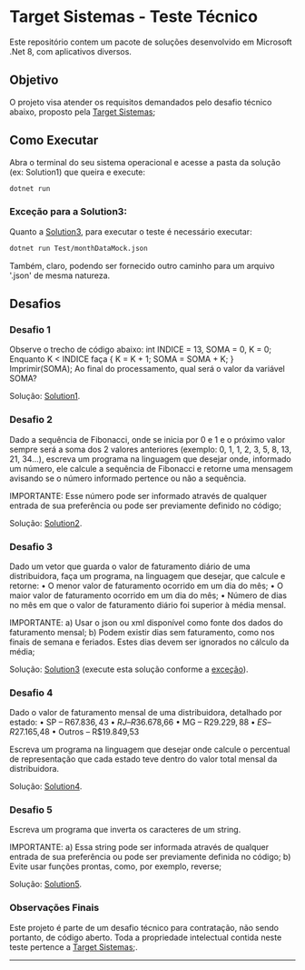 
# Target Sistemas - Teste Técnico

Este repositório contem um pacote de soluções desenvolvido em Microsoft .Net 8, com aplicativos diversos.

## Objetivo

O projeto visa atender os requisitos demandados pelo desafio técnico abaixo, proposto pela [Target Sistemas](https://targetsistemas.com.br/);

## Como Executar

Abra o terminal do seu sistema operacional e acesse a pasta da solução (ex: Solution1) que queira e execute: 
```sh
dotnet run
```` 
### Exceção para a Solution3:

Quanto a [Solution3](Solution3), para executar o teste é necessário executar:
```sh
dotnet run Test/monthDataMock.json
```` 
Também, claro, podendo ser fornecido outro caminho para um arquivo '.json' de mesma natureza.

## Desafios

### Desafio 1

Observe o trecho de código abaixo: int INDICE = 13, SOMA = 0, K = 0;
Enquanto K < INDICE faça { K = K + 1; SOMA = SOMA + K; }
Imprimir(SOMA);
Ao final do processamento, qual será o valor da variável SOMA?

Solução: [Solution1](Solution1).

### Desafio 2

Dado a sequência de Fibonacci, onde se inicia por 0 e 1 e o próximo valor sempre será a soma dos 2 valores anteriores (exemplo: 0, 1, 1, 2, 3, 5, 8, 13, 21, 34...), escreva um programa na linguagem que desejar onde, informado um número, ele calcule a sequência de Fibonacci e retorne uma mensagem avisando se o número informado pertence ou não a sequência.

IMPORTANTE: Esse número pode ser informado através de qualquer entrada de sua preferência ou pode ser previamente definido no código;

Solução: [Solution2](Solution2).

### Desafio 3

Dado um vetor que guarda o valor de faturamento diário de uma distribuidora, faça um programa, na linguagem que desejar, que calcule e retorne:
• O menor valor de faturamento ocorrido em um dia do mês;
• O maior valor de faturamento ocorrido em um dia do mês;
• Número de dias no mês em que o valor de faturamento diário foi superior à média mensal.

IMPORTANTE:
a) Usar o json ou xml disponível como fonte dos dados do faturamento mensal;
b) Podem existir dias sem faturamento, como nos finais de semana e feriados. Estes dias devem ser ignorados no cálculo da média;

Solução: [Solution3](Solution3) (execute esta solução conforme a [exceção](#exceção-para-a-solution3)).

### Desafio 4

Dado o valor de faturamento mensal de uma distribuidora, detalhado por estado:
• SP – R$67.836,43
• RJ – R$36.678,66
• MG – R$29.229,88
• ES – R$27.165,48
• Outros – R$19.849,53

Escreva um programa na linguagem que desejar onde calcule o percentual de representação que cada estado teve dentro do valor total mensal da distribuidora.  

Solução: [Solution4](Solution4).

### Desafio 5

Escreva um programa que inverta os caracteres de um string.

IMPORTANTE:
a) Essa string pode ser informada através de qualquer entrada de sua preferência ou pode ser previamente definida no código;
b) Evite usar funções prontas, como, por exemplo, reverse;

Solução: [Solution5](Solution5).

### Observações Finais
Este projeto é parte de um desafio técnico para contratação, não sendo portanto, de código aberto. Toda a propriedade intelectual contida neste teste pertence a [Target Sistemas](https://targetsistemas.com.br/);.

---